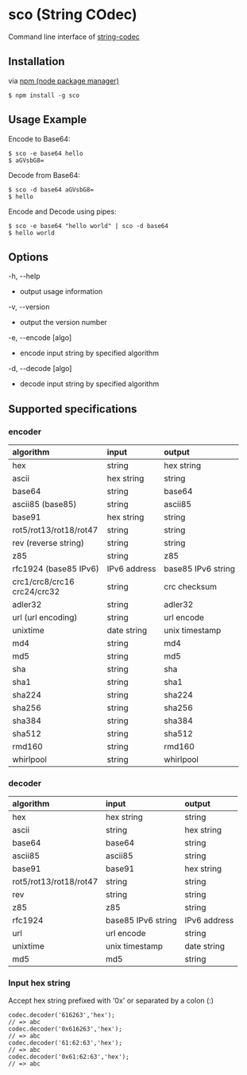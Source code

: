 # sco (String COdec)

Command line interface of [string-codec]

## Installation

via [npm (node package manager)](http://github.com/npm/npm)

    $ npm install -g sco

## Usage Example

Encode to Base64:

    $ sco -e base64 hello
    $ aGVsbG8=

Decode from Base64:

    $ sco -d base64 aGVsbG8=
    $ hello

Encode and Decode using pipes:

    $ sco -e base64 "hello world" | sco -d base64
    $ hello world

## Options

-h, --help

* output usage information

-v, --version

* output the version number

-e, --encode [algo]

* encode input string by specified algorithm

-d, --decode [algo]

* decode input string by specified algorithm

## Supported specifications

### encoder

|algorithm|input|output|
|:--|:--|:--|
|hex|string|hex string|
|ascii|hex string|string|
|base64|string|base64|
|ascii85 (base85)|string|ascii85|
|base91|hex string|string|
|rot5/rot13/rot18/rot47|string|string|
|rev (reverse string)|string|string|
|z85|string|z85|
|rfc1924 (base85 IPv6)|IPv6 address|base85 IPv6 string|
|crc1/crc8/crc16<br>crc24/crc32|string|crc checksum|
|adler32|string|adler32|
|url (url encoding)|string|url encode|
|unixtime|date string|unix timestamp|
|md4|string|md4|
|md5|string|md5|
|sha|string|sha|
|sha1|string|sha1|
|sha224|string|sha224|
|sha256|string|sha256|
|sha384|string|sha384|
|sha512|string|sha512|
|rmd160|string|rmd160|
|whirlpool|string|whirlpool|

### decoder

|algorithm|input|output|
|:--|:--|:--|
|hex|hex string|string|
|ascii|string|hex string|
|base64|base64|string|
|ascii85|ascii85|string|
|base91|base91|hex string|
|rot5/rot13/rot18/rot47|string|string|
|rev|string|string|
|z85|z85|string|
|rfc1924|base85 IPv6 string|IPv6 address|
|url|url encode|string|
|unixtime|unix timestamp|date string|
|md5|md5|string|

### Input hex string

Accept hex string prefixed with '0x' or separated by a colon (:)

    codec.decoder('616263','hex');
    // => abc
    codec.decoder('0x616263','hex');
    // => abc
    codec.decoder('61:62:63','hex');
    // => abc
    codec.decoder('0x61:62:63','hex');
    // => abc

[string-codec]: https://github.com/knjcode/string-codec
[npm-url]: https://npmjs.org/package/sco
[npm-image]: https://badge.fury.io/js/sco.svg
[travis-url]: https://travis-ci.org/knjcode/sco
[travis-image]: https://travis-ci.org/knjcode/sco.svg?branch=master
